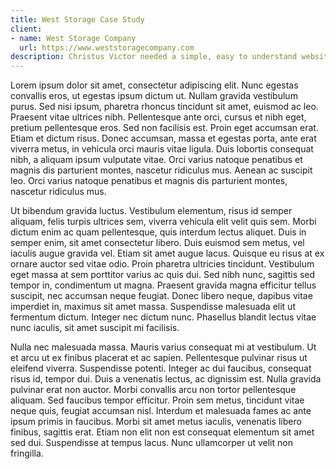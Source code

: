 ```yaml
---
title: West Storage Case Study
client:
- name: West Storage Company
  url: https://www.weststoragecompany.com
description: Christus Victor needed a simple, easy to understand website that showcased service times, enabled online giving, and didn't cost them a fortune. Hyperdrive was able to create a clean, simple design that utilizes white space and accent colors. We were retained to maintain the website
---
```


Lorem ipsum dolor sit amet, consectetur adipiscing elit. Nunc egestas convallis eros, ut egestas ipsum dictum ut. Nullam gravida vestibulum purus. Sed nisi ipsum, pharetra rhoncus tincidunt sit amet, euismod ac leo. Praesent vitae ultrices nibh. Pellentesque ante orci, cursus et nibh eget, pretium pellentesque eros. Sed non facilisis est. Proin eget accumsan erat. Etiam et dictum risus. Donec accumsan, massa et egestas porta, ante erat viverra metus, in vehicula orci mauris vitae ligula. Duis lobortis consequat nibh, a aliquam ipsum vulputate vitae. Orci varius natoque penatibus et magnis dis parturient montes, nascetur ridiculus mus. Aenean ac suscipit leo. Orci varius natoque penatibus et magnis dis parturient montes, nascetur ridiculus mus.

Ut bibendum gravida luctus. Vestibulum elementum, risus id semper aliquam, felis turpis ultrices sem, viverra vehicula elit velit quis sem. Morbi dictum enim ac quam pellentesque, quis interdum lectus aliquet. Duis in semper enim, sit amet consectetur libero. Duis euismod sem metus, vel iaculis augue gravida vel. Etiam sit amet augue lacus. Quisque eu risus at ex ornare auctor sed vitae odio. Proin pharetra ultricies tincidunt. Vestibulum eget massa at sem porttitor varius ac quis dui. Sed nibh nunc, sagittis sed tempor in, condimentum ut magna. Praesent gravida magna efficitur tellus suscipit, nec accumsan neque feugiat. Donec libero neque, dapibus vitae imperdiet in, maximus sit amet massa. Suspendisse malesuada elit ut fermentum dictum. Integer nec dictum nunc. Phasellus blandit lectus vitae nunc iaculis, sit amet suscipit mi facilisis.

Nulla nec malesuada massa. Mauris varius consequat mi at vestibulum. Ut et arcu ut ex finibus placerat et ac sapien. Pellentesque pulvinar risus ut eleifend viverra. Suspendisse potenti. Integer ac dui faucibus, consequat risus id, tempor dui. Duis a venenatis lectus, ac dignissim est. Nulla gravida pulvinar erat non auctor. Morbi convallis arcu non tortor pellentesque aliquam. Sed faucibus tempor efficitur. Proin sem metus, tincidunt vitae neque quis, feugiat accumsan nisl. Interdum et malesuada fames ac ante ipsum primis in faucibus. Morbi sit amet metus iaculis, venenatis libero finibus, sagittis erat. Etiam non elit non est consequat elementum sit amet sed dui. Suspendisse at tempus lacus. Nunc ullamcorper ut velit non fringilla.